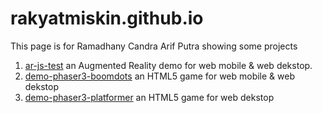 # rakyatmiskin.github.io

This page is for Ramadhany Candra Arif Putra showing some projects

1. [ar-js-test](https://rakyatmiskin.github.io/ar-js-test) an Augmented Reality demo for web mobile & web dekstop.
2. [demo-phaser3-boomdots](https://rakyatmiskin.github.io/demo-phaser3-platformer/dist) an HTML5 game for web mobile & web dekstop
3. [demo-phaser3-platformer](https://rakyatmiskin.github.io/demo-phaser3-boomdots/dist) an HTML5 game for web dekstop
